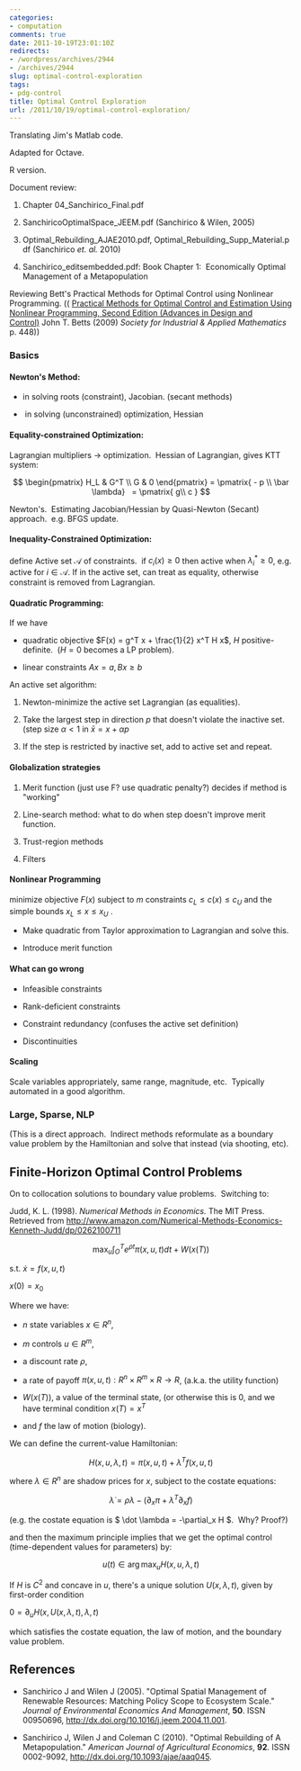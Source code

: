 ```yaml
---
categories:
- computation
comments: true
date: 2011-10-19T23:01:10Z
redirects:
- /wordpress/archives/2944
- /archives/2944
slug: optimal-control-exploration
tags:
- pdg-control
title: Optimal Control Exploration
url: /2011/10/19/optimal-control-exploration/
---
```


Translating Jim's Matlab code.

Adapted for Octave.

R version.

Document review:



	
  1. Chapter 04_Sanchirico_Final.pdf

	
  2. SanchiricoOptimalSpace_JEEM.pdf (Sanchirico & Wilen, 2005)

	
  3. Optimal_Rebuilding_AJAE2010.pdf, Optimal_Rebuilding_Supp_Material.pdf (Sanchirico _et. al._ 2010)

	
  4. Sanchirico_editsembedded.pdf: Book Chapter 1:  Economically Optimal Management of a Metapopulation


Reviewing Bett's Practical Methods for Optimal Control using Nonlinear Programming. (( [Practical Methods for Optimal Control and Estimation Using Nonlinear Programming, Second Edition (Advances in Design and Control)](http://www.mendeley.com/library/#) John T. Betts (2009) _Society for Industrial & Applied Mathematics_ p. 448))


### Basics




#### Newton's Method:





	
  * in solving roots (constraint), Jacobian. (secant methods)

	
  *  in solving (unconstrained) optimization, Hessian




#### Equality-constrained Optimization:


Lagrangian multipliers -> optimization.  Hessian of Lagrangian, gives KTT system:

$$ \begin{pmatrix} H_L & G^T \\ G & 0 \end{pmatrix} = \pmatrix{ - p \\ \bar \lambda}   = \pmatrix{ g\\ c } $$

Newton's.  Estimating Jacobian/Hessian by Quasi-Newton (Secant) approach.  e.g. BFGS update.


#### Inequality-Constrained Optimization:


define Active set $\mathcal A$ of constraints.  if $c_i(x) \geq 0$ then active when $\lambda_i^* \geq 0$, e.g. active for $i \in \mathcal{A}$. If in the active set, can treat as equality, otherwise constraint is removed from Lagrangian.


#### Quadratic Programming:


If we have



	
  * quadratic objective $F(x) = g^T x + \frac{1}{2} x^T H x$, $H$ positive-definite.  ($H = 0$ becomes a LP problem).

	
  * linear constraints $Ax = a, Bx \geq b$


An active set algorithm:

	
  1. Newton-minimize the active set Lagrangian (as equalities).

	
  2. Take the largest step in direction $p$ that doesn't violate the inactive set. (step size $\alpha  < 1$ in $\bar x = x + \alpha p$

	
  3. If the step is restricted by inactive set, add to active set and repeat.




#### Globalization strategies








	
  1. Merit function (just use F? use quadratic penalty?) decides if method is "working"

	
  2. Line-search method: what to do when step doesn't improve merit function.

	
  3. Trust-region methods

	
  4. Filters




#### Nonlinear Programming


minimize objective $F(x)$ subject to $m$ constraints $c_L \leq c(x) \leq c_U$ and the simple bounds $x_L \leq x \leq x_U$ .



	
  * Make quadratic from Taylor approximation to Lagrangian and solve this.

	
  * Introduce merit function




#### What can go wrong





	
  * Infeasible constraints

	
  * Rank-deficient constraints

	
  * Constraint redundancy (confuses the active set definition)

	
  * Discontinuities




#### Scaling


Scale variables appropriately, same range, magnitude, etc.  Typically automated in a good algorithm.


### Large, Sparse, NLP


(This is a direct approach.  Indirect methods reformulate as a boundary value problem by the Hamiltonian and solve that instead (via shooting, etc).


## Finite-Horizon Optimal Control Problems


On to collocation solutions to boundary value problems.  Switching to:

Judd, K. L. (1998). _Numerical Methods in Economics._ The MIT Press. Retrieved from http://www.amazon.com/Numerical-Methods-Economics-Kenneth-Judd/dp/0262100711

$$\max_u \int_O^T e^{\rho t} \pi(x,u,t) dt + W(x(T)) $$

s.t. $\dot x = f(x,u,t)$

$x(0) = x_0$

Where we have:



	
  * $n$ state variables $x \in R^n$,

	
  * $m$ controls $u \in R^m$,

	
  * a discount rate $\rho$,

	
  * a rate of payoff $\pi(x,u,t) : R^n \times R^m \times R \to R$, (a.k.a. the utility function)

	
  * $W(x(T))$, a value of the terminal state, (or otherwise this is 0, and we have terminal condition $x(T) = x^T$

	
  * and $f$ the law of motion (biology).


We can define the current-value Hamiltonian:

$$ H(x, u, \lambda, t) = \pi(x,u,t) + \lambda^T f(x,u,t) $$

where $\lambda \in R^n$ are shadow prices for $x$, subject to the costate equations:

$$ \dot \lambda = \rho \lambda - (\partial_x \pi + \lambda^T \partial_x f ) $$

(e.g. the costate equation is $ \dot \lambda = -\partial_x H $.  Why? Proof?)

and then the maximum principle implies that we get the optimal control (time-dependent values for parameters) by:

$$ u(t) \in \arg \max_u H(x,u, \lambda, t) $$

If $H$ is $C^2$ and concave in $u$, there's a unique solution $U(x,\lambda,t)$, given by first-order condition

$0 = \partial_u H(x, U(x,\lambda,t), \lambda, t)$

which satisfies the costate equation, the law of motion, and the boundary value problem.



## References


- Sanchirico J and Wilen J (2005).
"Optimal Spatial Management of Renewable Resources: Matching Policy Scope to Ecosystem Scale."
*Journal of Environmental Economics And Management*, **50**.
ISSN 00950696, <a href="http://dx.doi.org/10.1016/j.jeem.2004.11.001">http://dx.doi.org/10.1016/j.jeem.2004.11.001</a>.

- Sanchirico J, Wilen J and Coleman C (2010).
"Optimal Rebuilding of A Metapopulation."
*American Journal of Agricultural Economics*, **92**.
ISSN 0002-9092, <a href="http://dx.doi.org/10.1093/ajae/aaq045">http://dx.doi.org/10.1093/ajae/aaq045</a>.
